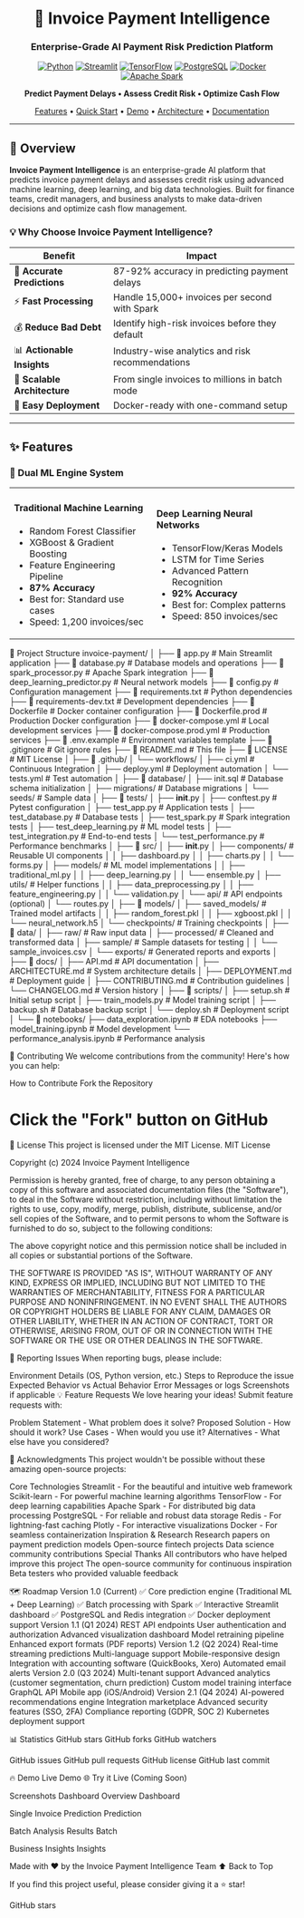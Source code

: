 <div align="center">

# 💼 Invoice Payment Intelligence
### Enterprise-Grade AI Payment Risk Prediction Platform

[![Python](https://img.shields.io/badge/Python-3.9+-3776AB?style=for-the-badge&logo=python&logoColor=white)](https://www.python.org/)
[![Streamlit](https://img.shields.io/badge/Streamlit-FF4B4B?style=for-the-badge&logo=Streamlit&logoColor=white)](https://streamlit.io/)
[![TensorFlow](https://img.shields.io/badge/TensorFlow-FF6F00?style=for-the-badge&logo=tensorflow&logoColor=white)](https://tensorflow.org/)
[![PostgreSQL](https://img.shields.io/badge/PostgreSQL-316192?style=for-the-badge&logo=postgresql&logoColor=white)](https://postgresql.org/)
[![Docker](https://img.shields.io/badge/Docker-2496ED?style=for-the-badge&logo=docker&logoColor=white)](https://www.docker.com/)
[![Apache Spark](https://img.shields.io/badge/Apache_Spark-E25A1C?style=for-the-badge&logo=apachespark&logoColor=white)](https://spark.apache.org/)

**Predict Payment Delays • Assess Credit Risk • Optimize Cash Flow**

[Features](#-features) • [Quick Start](#-quick-start) • [Demo](#-demo) • [Architecture](#-architecture) • [Documentation](#-documentation)

---

</div>

## 🎯 Overview

**Invoice Payment Intelligence** is an enterprise-grade AI platform that predicts invoice payment delays and assesses credit risk using advanced machine learning, deep learning, and big data technologies. Built for finance teams, credit managers, and business analysts to make data-driven decisions and optimize cash flow management.

### 💡 Why Choose Invoice Payment Intelligence?

| Benefit | Impact |
|---------|--------|
| 🎯 **Accurate Predictions** | 87-92% accuracy in predicting payment delays |
| ⚡ **Fast Processing** | Handle 15,000+ invoices per second with Spark |
| 💰 **Reduce Bad Debt** | Identify high-risk invoices before they default |
| 📊 **Actionable Insights** | Industry-wise analytics and risk recommendations |
| 🔄 **Scalable Architecture** | From single invoices to millions in batch mode |
| 🐳 **Easy Deployment** | Docker-ready with one-command setup |

---

## ✨ Features

### 🤖 Dual ML Engine System

<table>
<tr>
<td width="50%">

#### Traditional Machine Learning
- Random Forest Classifier
- XGBoost & Gradient Boosting
- Feature Engineering Pipeline
- **87% Accuracy**
- Best for: Standard use cases
- Speed: 1,200 invoices/sec

</td>
<td width="50%">

#### Deep Learning Neural Networks
- TensorFlow/Keras Models
- LSTM for Time Series
- Advanced Pattern Recognition
- **92% Accuracy**
- Best for: Complex patterns
- Speed: 850 invoices/sec

</td>
</tr>
</table>

📁 Project Structure
invoice-payment/
│
├── 📄 app.py                          # Main Streamlit application
├── 📄 database.py                     # Database models and operations
├── 📄 spark_processor.py              # Apache Spark integration
├── 📄 deep_learning_predictor.py      # Neural network models
├── 📄 config.py                       # Configuration management
├── 📄 requirements.txt                # Python dependencies
├── 📄 requirements-dev.txt            # Development dependencies
├── 📄 Dockerfile                      # Docker container configuration
├── 📄 Dockerfile.prod                 # Production Docker configuration
├── 📄 docker-compose.yml              # Local development services
├── 📄 docker-compose.prod.yml         # Production services
├── 📄 .env.example                    # Environment variables template
├── 📄 .gitignore                      # Git ignore rules
├── 📄 README.md                       # This file
├── 📄 LICENSE                         # MIT License
│
├── 📁 .github/
│   └── workflows/
│       ├── ci.yml                     # Continuous Integration
│       ├── deploy.yml                 # Deployment automation
│       └── tests.yml                  # Test automation
│
├── 📁 database/
│   ├── init.sql                       # Database schema initialization
│   ├── migrations/                    # Database migrations
│   └── seeds/                         # Sample data
│
├── 📁 tests/
│   ├── __init__.py
│   ├── conftest.py                    # Pytest configuration
│   ├── test_app.py                    # Application tests
│   ├── test_database.py               # Database tests
│   ├── test_spark.py                  # Spark integration tests
│   ├── test_deep_learning.py          # ML model tests
│   ├── test_integration.py            # End-to-end tests
│   └── test_performance.py            # Performance benchmarks
│
├── 📁 src/
│   ├── __init__.py
│   ├── components/                    # Reusable UI components
│   │   ├── dashboard.py
│   │   ├── charts.py
│   │   └── forms.py
│   ├── models/                        # ML model implementations
│   │   ├── traditional_ml.py
│   │   ├── deep_learning.py
│   │   └── ensemble.py
│   ├── utils/                         # Helper functions
│   │   ├── data_preprocessing.py
│   │   ├── feature_engineering.py
│   │   └── validation.py
│   └── api/                           # API endpoints (optional)
│       └── routes.py
│
├── 📁 models/
│   ├── saved_models/                  # Trained model artifacts
│   │   ├── random_forest.pkl
│   │   ├── xgboost.pkl
│   │   └── neural_network.h5
│   └── checkpoints/                   # Training checkpoints
│
├── 📁 data/
│   ├── raw/                           # Raw input data
│   ├── processed/                     # Cleaned and transformed data
│   ├── sample/                        # Sample datasets for testing
│   │   └── sample_invoices.csv
│   └── exports/                       # Generated reports and exports
│
├── 📁 docs/
│   ├── API.md                         # API documentation
│   ├── ARCHITECTURE.md                # System architecture details
│   ├── DEPLOYMENT.md                  # Deployment guide
│   ├── CONTRIBUTING.md                # Contribution guidelines
│   └── CHANGELOG.md                   # Version history
│
├── 📁 scripts/
│   ├── setup.sh                       # Initial setup script
│   ├── train_models.py                # Model training script
│   ├── backup.sh                      # Database backup script
│   └── deploy.sh                      # Deployment script
│
└── 📁 notebooks/
    ├── data_exploration.ipynb         # EDA notebooks
    ├── model_training.ipynb           # Model development
    └── performance_analysis.ipynb     # Performance analysis

🤝 Contributing
We welcome contributions from the community! Here's how you can help:

How to Contribute
Fork the Repository
# Click the "Fork" button on GitHub


📜 License
This project is licensed under the MIT License.
MIT License

Copyright (c) 2024 Invoice Payment Intelligence

Permission is hereby granted, free of charge, to any person obtaining a copy
of this software and associated documentation files (the "Software"), to deal
in the Software without restriction, including without limitation the rights
to use, copy, modify, merge, publish, distribute, sublicense, and/or sell
copies of the Software, and to permit persons to whom the Software is
furnished to do so, subject to the following conditions:

The above copyright notice and this permission notice shall be included in all
copies or substantial portions of the Software.

THE SOFTWARE IS PROVIDED "AS IS", WITHOUT WARRANTY OF ANY KIND, EXPRESS OR
IMPLIED, INCLUDING BUT NOT LIMITED TO THE WARRANTIES OF MERCHANTABILITY,
FITNESS FOR A PARTICULAR PURPOSE AND NONINFRINGEMENT. IN NO EVENT SHALL THE
AUTHORS OR COPYRIGHT HOLDERS BE LIABLE FOR ANY CLAIM, DAMAGES OR OTHER
LIABILITY, WHETHER IN AN ACTION OF CONTRACT, TORT OR OTHERWISE, ARISING FROM,
OUT OF OR IN CONNECTION WITH THE SOFTWARE OR THE USE OR OTHER DEALINGS IN THE
SOFTWARE.


🐛 Reporting Issues
When reporting bugs, please include:

Environment Details (OS, Python version, etc.)
Steps to Reproduce the issue
Expected Behavior vs Actual Behavior
Error Messages or logs
Screenshots if applicable
💡 Feature Requests
We love hearing your ideas! Submit feature requests with:

Problem Statement - What problem does it solve?
Proposed Solution - How should it work?
Use Cases - When would you use it?
Alternatives - What else have you considered?

🙏 Acknowledgments
This project wouldn't be possible without these amazing open-source projects:

Core Technologies
Streamlit - For the beautiful and intuitive web framework
Scikit-learn - For powerful machine learning algorithms
TensorFlow - For deep learning capabilities
Apache Spark - For distributed big data processing
PostgreSQL - For reliable and robust data storage
Redis - For lightning-fast caching
Plotly - For interactive visualizations
Docker - For seamless containerization
Inspiration & Research
Research papers on payment prediction models
Open-source fintech projects
Data science community contributions
Special Thanks
All contributors who have helped improve this project
The open-source community for continuous inspiration
Beta testers who provided valuable feedback



🗺️ Roadmap
Version 1.0 (Current)
✅ Core prediction engine (Traditional ML + Deep Learning)
✅ Batch processing with Spark
✅ Interactive Streamlit dashboard
✅ PostgreSQL and Redis integration
✅ Docker deployment support
Version 1.1 (Q1 2024)
 REST API endpoints
 User authentication and authorization
 Advanced visualization dashboard
 Model retraining pipeline
 Enhanced export formats (PDF reports)
Version 1.2 (Q2 2024)
 Real-time streaming predictions
 Multi-language support
 Mobile-responsive design
 Integration with accounting software (QuickBooks, Xero)
 Automated email alerts
Version 2.0 (Q3 2024)
 Multi-tenant support
 Advanced analytics (customer segmentation, churn prediction)
 Custom model training interface
 GraphQL API
 Mobile app (iOS/Android)
Version 2.1 (Q4 2024)
 AI-powered recommendations engine
 Integration marketplace
 Advanced security features (SSO, 2FA)
 Compliance reporting (GDPR, SOC 2)
 Kubernetes deployment support


 📊 Statistics
GitHub stars GitHub forks GitHub watchers

GitHub issues GitHub pull requests GitHub license GitHub last commit

🔥 Demo
Live Demo
🌐 Try it Live (Coming Soon)

Screenshots
Dashboard Overview Dashboard

Single Invoice Prediction Prediction

Batch Analysis Results Batch

Business Insights Insights


Made with ❤️ by the Invoice Payment Intelligence Team
                ⬆ Back to Top

If you find this project useful, please consider giving it a ⭐ star!

GitHub stars

